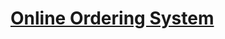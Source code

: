 # [Online Ordering System](https://www.sourcecodester.com/php/5125/online-ordering-system-using-phpmysql.html)
